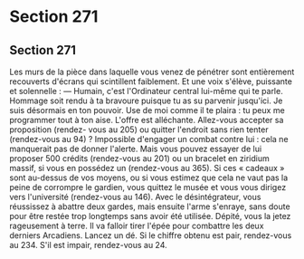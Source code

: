 # Section 271

## Section 271

Les murs de la pièce dans laquelle vous venez de pénétrer sont
entièrement recouverts d'écrans qui scintillent faiblement. Et
une voix s'élève, puissante et solennelle :
— Humain, c'est l'Ordinateur central lui-même qui te parle.
Hommage soit rendu à ta bravoure puisque tu as su parvenir
jusqu'ici. Je suis désormais en ton pouvoir. Use de moi comme il
te plaira : tu peux me programmer tout à ton aise.
L'offre est alléchante. Allez-vous accepter sa proposition (rendez-
vous au 205) ou quitter l'endroit sans rien tenter (rendez-vous
au 94) ?
Impossible d'engager un combat contre lui : cela ne manquerait
pas de donner l'alerte. Mais vous pouvez essayer de lui proposer
500 crédits (rendez-vous au 201) ou un bracelet en ziridium
massif, si vous en possédez un (rendez-vous au 365). Si ces «
cadeaux » sont au-dessus de vos moyens, ou si vous estimez que
cela ne vaut pas la peine de corrompre le gardien, vous quittez le
musée et vous vous dirigez vers l'université (rendez-vous au
146).
Avec le désintégrateur, vous réussissez à abattre deux gardes,
mais ensuite l'arme s'enraye, sans doute pour être restée trop
longtemps sans avoir été utilisée. Dépité, vous la jetez
rageusement à terre. Il va falloir tirer l'épée pour combattre les
deux derniers Arcadiens. Lancez un dé. Si le chiffre obtenu est
pair, rendez-vous au 234. S'il est impair, rendez-vous au 24.